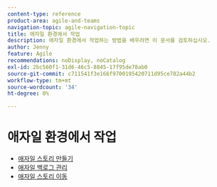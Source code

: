 ```yaml
---
content-type: reference
product-area: agile-and-teams
navigation-topic: agile-navigation-topic
title: 애자일 환경에서 작업
description: 애자일 환경에서 작업하는 방법을 배우려면 이 문서를 검토하십시오.
author: Jenny
feature: Agile
recommendations: noDisplay, noCatalog
exl-id: 2bc560f1-31d6-46c5-8845-17f95de78ab0
source-git-commit: c711541f3e166f9700195420711d95ce782a44b2
workflow-type: tm+mt
source-wordcount: '34'
ht-degree: 0%

---
```


# 애자일 환경에서 작업

* [애자일 스토리 만들기](../../agile/work-in-an-agile-environment/create-an-agile-story.md)
* [애자일 백로그 관리](../../agile/work-in-an-agile-environment/manage-the-agile-backlog.md)
* [애자일 스토리 이동](../../agile/work-in-an-agile-environment/move-an-agile-story.md)
